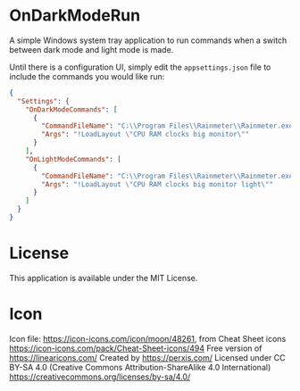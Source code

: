 # OnDarkModeRun
A simple Windows system tray application to run commands when a switch between dark mode and light mode is made.

Until there is a configuration UI, simply edit the `appsettings.json` file to include the commands you would like run:

``` json
{
  "Settings": {
    "OnDarkModeCommands": [
      {
        "CommandFileName": "C:\\Program Files\\Rainmeter\\Rainmeter.exe",
        "Args": "!LoadLayout \"CPU RAM clocks big monitor\""
      }
    ],
    "OnLightModeCommands": [
      {
        "CommandFileName": "C:\\Program Files\\Rainmeter\\Rainmeter.exe",
        "Args": "!LoadLayout \"CPU RAM clocks big monitor light\""
      }
    ]
  }
}
```

# License
This application is available under the MIT License.

# Icon
Icon file: https://icon-icons.com/icon/moon/48261, from Cheat Sheet icons https://icon-icons.com/pack/Cheat-Sheet-icons/494
Free version of https://linearicons.com/
Created by https://perxis.com/
Licensed under CC BY-SA 4.0 (Creative Commons Attribution-ShareAlike 4.0 International)
https://creativecommons.org/licenses/by-sa/4.0/
